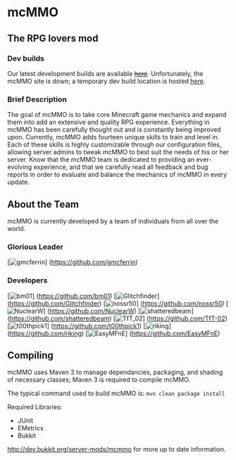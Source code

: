 # mcMMO
## The RPG lovers mod

### Dev builds
Our latest development builds are available ~~[here](http://ci.mcmmo.info)~~. Unfortunately, the mcMMO site is down; a temporary dev build location is hosted [here](http://ci.ecocitycraft.com/job/mcMMO/).

### Brief Description
The goal of mcMMO is to take core Minecraft game mechanics and expand them into add an extensive and quality RPG experience. Everything in mcMMO has been carefully thought out and is constantly being improved upon. Currently, mcMMO adds fourteen unique skills to train and level in. Each of these skills is highly customizable through our configuration files, allowing server admins to tweak mcMMO to best suit the needs of his or her server. Know that the mcMMO team is dedicated to providing an ever-evolving experience, and that we carefully read all feedback and bug reports in order to evaluate and balance the mechanics of mcMMO in every update.

## About the Team

mcMMO is currently developed by a team of individuals from all over the world.
### Glorious Leader
[![gmcferrin](http://www.gravatar.com/avatar/b64c52daf25d206b27650788b5813b7b.png)]
(https://github.com/gmcferrin)

### Developers
[![bm01](http://www.gravatar.com/avatar/ec8146f5358177f12e9a252271bbc391.png)]
(https://github.com/bm01)
[![Glitchfinder](http://www.gravatar.com/avatar/5aa4cce22f72ae9c002ecec30f061d00.png)]
(https://github.com/Glitchfinder)
[![nossr50](http://www.gravatar.com/avatar/f2ee41eedfd645fb4a3a2c8f6cb1b18c.png)]
(https://github.com/nossr50)
[![NuclearW](http://www.gravatar.com/avatar/90926bdcf1c8a75918df5ea5fa801ce6.png)]
(https://github.com/NuclearW)
[![shatteredbeam](http://www.gravatar.com/avatar/cad3b5d7d39cf5387afb87f494389610.png)]
(https://github.com/shatteredbeam)
[![TfT_02](http://www.gravatar.com/avatar/b8914f9970e1f6ffd5281ce4770e20a7.png)]
(https://github.com/TfT-02)
[![t00thpick1](http://www.gravatar.com/avatar/ee23c7794a0c40120c3474287c7bce06.png)]
(https://github.com/t00thpick1)
[![riking](https://1.gravatar.com/avatar/aca9f37e569ac3a63929920035a91ba4.png)]
(https://github.com/riking)
[![EasyMFnE](https://www.gravatar.com/avatar/99c9a1fa3bbf957791ceac7b45daadb0.png)]
(https://github.com/EasyMFnE)

## Compiling

mcMMO uses Maven 3 to manage dependancies, packaging, and shading of necessary classes; Maven 3 is required to compile mcMMO.

The typical command used to build mcMMO is: `mvn clean package install`

Required Libraries:
* JUnit
* EMetrics
* Bukkit

http://dev.bukkit.org/server-mods/mcmmo for more up to date information.
